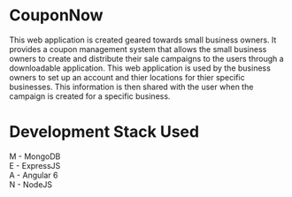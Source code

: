 # CouponNow

This web application is created geared towards small business owners. It provides a coupon management system that allows the small business owners to create and distribute their sale campaigns to the users through a downloadable application. This web application is used by the business owners to set up an account and thier locations for thier specific businesses. This information is then shared with the user when the campaign is created for a specific business.

# Development Stack Used

M - MongoDB <br>
E - ExpressJS <br>
A - Angular 6 <br>
N - NodeJS <br>
